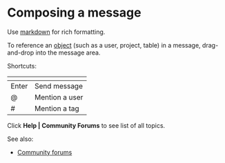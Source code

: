 <!-- TITLE: Chat -->
<!-- SUBTITLE: -->

# Composing a message

Use [markdown](../features/markdown.md) for rich formatting.

To reference an [object](../overview/objects.md) (such as a user, project, table) in
a message, drag-and-drop into the message area.

Shortcuts:

| []()  |                |
|-------|----------------|
| Enter | Send message   |
| @     | Mention a user |
| #     | Mention a tag  |

Click **Help | Community Forums** to see list of all topics.

See also:
* [Community forums](forum.md)
